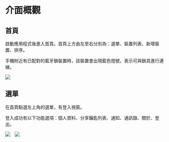 # 介面概觀

## 首頁

啟動應用程式後進入首頁。首頁上方由左至右分別為：選單、裝置列表、新增裝置、排序。

手機附近有已配對的藍牙鎖裝置時，該裝置會出現藍色燈號，表示可與鎖具進行連線。

![](https://userstartw.files.wordpress.com/2018/12/Screenshot_2018-12-20-14-44-52-375_com.userstar.phonekey.png)

## 選單

在首頁點選左上角的選單，有登入視窗。

登入成功有以下功能選項：個人資料、分享鑰匙列表、通知、通訊錄、關於、登出。

![](https://userstartw.files.wordpress.com/2018/12/Screenshot_2018-12-20-15-23-37-730_com.userstar.phonekey.png)　![](https://userstartw.files.wordpress.com/2018/12/Screenshot_2018-12-20-14-46-45-205_com.userstar.phonekey.png)

